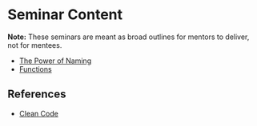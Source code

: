 # Seminar Content

**Note:** These seminars are meant as broad outlines for mentors to deliver, not for mentees.

* [The Power of Naming](./01-The-Power-of-Naming/)
* [Functions](./02-Functions/)

## References

* [Clean Code](https://www.amazon.co.uk/Clean-Code-Handbook-Software-Craftsmanship/dp/0132350882)

